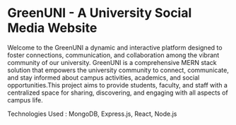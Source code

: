 # GreenUNI - A University Social Media Website
Welcome to the GreenUNI a dynamic and interactive platform designed to foster connections, communication, and collaboration among the vibrant community of our university. GreenUNI is a comprehensive MERN stack solution that empowers the university community to connect, communicate, and stay informed about campus activities, academics, and social opportunities.This project aims to provide students, faculty, and staff with a centralized space for sharing, discovering, and engaging with all aspects of campus life.



Technologies Used : MongoDB, Express.js, React, Node.js
